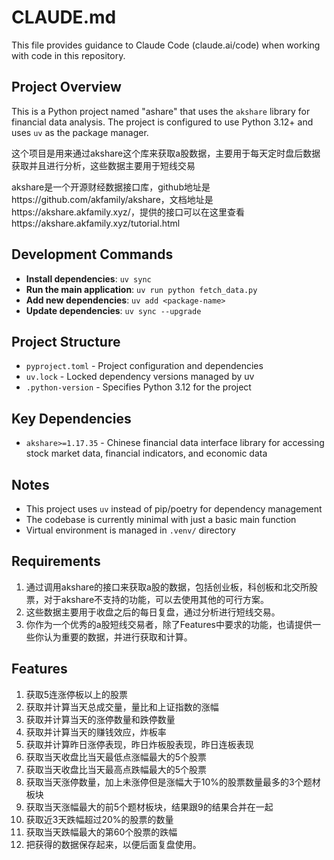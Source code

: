 # CLAUDE.md

This file provides guidance to Claude Code (claude.ai/code) when working with code in this repository.

## Project Overview

This is a Python project named "ashare" that uses the `akshare` library for financial data analysis. The project is configured to use Python 3.12+ and uses `uv` as the package manager.

这个项目是用来通过akshare这个库来获取a股数据，主要用于每天定时盘后数据获取并且进行分析，这些数据主要用于短线交易

akshare是一个开源财经数据接口库，github地址是https://github.com/akfamily/akshare，文档地址是https://akshare.akfamily.xyz/，提供的接口可以在这里查看https://akshare.akfamily.xyz/tutorial.html
## Development Commands

- **Install dependencies**: `uv sync`
- **Run the main application**: `uv run python fetch_data.py`
- **Add new dependencies**: `uv add <package-name>`
- **Update dependencies**: `uv sync --upgrade`

## Project Structure

- `pyproject.toml` - Project configuration and dependencies
- `uv.lock` - Locked dependency versions managed by uv
- `.python-version` - Specifies Python 3.12 for the project

## Key Dependencies

- `akshare>=1.17.35` - Chinese financial data interface library for accessing stock market data, financial indicators, and economic data

## Notes

- This project uses `uv` instead of pip/poetry for dependency management
- The codebase is currently minimal with just a basic main function
- Virtual environment is managed in `.venv/` directory

## Requirements
1. 通过调用akshare的接口来获取a股的数据，包括创业板，科创板和北交所股票，对于akshare不支持的功能，可以去使用其他的可行方案。
2. 这些数据主要用于收盘之后的每日复盘，通过分析进行短线交易。
3. 你作为一个优秀的a股短线交易者，除了Features中要求的功能，也请提供一些你认为重要的数据，并进行获取和计算。

## Features
1. 获取5连涨停板以上的股票
2. 获取并计算当天总成交量，量比和上证指数的涨幅
3. 获取并计算当天的涨停数量和跌停数量
4. 获取并计算当天的赚钱效应，炸板率
5. 获取并计算昨日涨停表现，昨日炸板股表现，昨日连板表现
6. 获取当天收盘比当天最低点涨幅最大的5个股票
7. 获取当天收盘比当天最高点跌幅最大的5个股票
8. 获取当天涨停数量，加上未涨停但是涨幅大于10%的股票数量最多的3个题材板块 
9. 获取当天涨幅最大的前5个题材板块，结果跟9的结果合并在一起
10. 获取近3天跌幅超过20%的股票的数量
11. 获取当天跌幅最大的第60个股票的跌幅
12. 把获得的数据保存起来，以便后面复盘使用。
